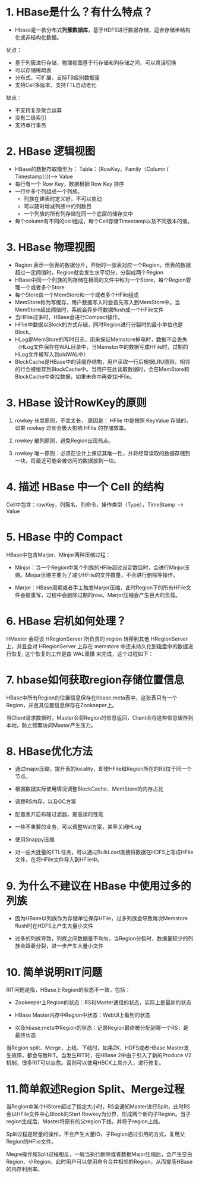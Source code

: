 # 1. HBase是什么？有什么特点？

- Hbase是一款分布式**列簇数据库**，基于HDFS进行数据存储，适合存储半结构化或非结构化数据。

优点：

- 基于列簇进行存储，物理视图基于行存储和列存储之间，可以灵活切换
- 可以存储稀疏表
- 分布式、可扩展，支持TB级别数据量
- 支持Cell多版本，支持TTL自动老化

缺点：

- 不支持复杂聚合运算
- 没有二级索引
- 支持单行事务

# 2. HBase 逻辑视图

- HBase的数据存取模型为： Table：（RowKey、Family（Column ( Timestamp）)))--> Value
- 每行有一个 Row Key，数据根据 Row Key 排序
- 一行中多个列组成一个列族。
    - 列族在建表时定义好，不可以变动
    - 可以随时增减列族中的列数目
    - 一个列族的所有列存储在同一个底层的储存文中
- 每个column有不同的cell组成，每个Cell存储Timestamp以及不同版本的值。

# 3. HBase 物理视图

- Region 表示一张表的数据分片，开始时一张表对应一个Region。但表的数据超过一定阈值时，Region就会发生水平切分，分裂成两个Region
- HBase中同一个列族的列存储在相同的文件中称为一个Store，每个Region管理一个或者多个Store
- 每个Store由一个MemStore和一个或者多个HFile组成
- MemStore称为写缓存，用户数据写入时会首先写入到MemStore中。当MemStore超出阈值时，系统会异步将数据flush成一个HFile文件
- 当HFile过多时，HBase会进行Compact操作。
- HFlie中数据以Block的方式存储，同时Region进行分裂时的最小单位也是Block。
- HLog是MemStore的写时日志，用来保证Memstore掉电时，数据不会丢失（HLog文件保存在WAL目录中，当Memstor中的数据写成HFile时，过期的HLog文件被写入到oldWAL中）
- BlockCache是HBase中的读缓存结构，用户读取一行后根据LRU原则，相邻的行会被缓存到BlockCache中。当用户在此读取数据时，会在MemStore和BlockCache中查找数据，如果未命中再查找HFlie。

# 3. HBase 设计RowKey的原则

1. rowkey 长度原则，不宜太长， 原因是： HFile 中是按照 KeyValue 存储的，如果 rowkey 过长会极大影响 HFile 的存储效率。

2. rowkey 散列原则，避免Region出现热点。

3. rowkey 唯一原则：必须在设计上保证其唯一性，并将经常读取的数据存储到一块，将最近可能会被访问的数据放到一块。

# 4. 描述 HBase 中一个 Cell 的结构

Cell中包含：rowKey，列簇名，列命令，操作类型（Type），TimeStamp --> Value

# 5. HBase 中的 Compact 

HBase中包含Marjor、Minjor两种压缩过程：

- Minjor：当一个Region中某个列族的HFile超过设定数目时，会进行Minjor压缩。Minjor压缩主要为了减少HFile的文件数量，不会进行删除等操作。

- Marjor：HBase周期或者手工触发Marjor压缩，此时Region下的所有HFile文件会被重写，过程中会删除过期的row。Marjor压缩会产生巨大的负载。

# 6. HBase 宕机如何处理？

HMaster 会将该 HRegionServer 所负责的 region 转移到其他 HRegionServer 上，并且会对 HRegionServer 上存在 memstore 中还未持久化到磁盘中的数据进行恢复;
这个恢复的工作是由 WAL重播 来完成，这个过程如下：

# 7. hbase如何获取region存储位置信息

HBase中所有Region的位置信息保存在hbase;meta表中，这张表只有一个Region，并且其位置信息保存在Zookeeper上。

当Client请求数据时，Master会将Region的信息返回，Client会将这些信息缓存到本地，防止频繁访问Master产生压力。

# 8. HBase优化方法

- 通过major压缩，提升表的locality，即使HFile和Region所在的RS位于同一个节点。

- 根据数据实际使用情况调整BlockCache、MemStore的内存占比

- 调整RS内存，以及GC方案

- 配置表开启布隆过滤器，提高读的性能

- 一些不重要的业务，可以调整Wal方案，甚至关闭HLog

- 使用Snappy压缩

- 对一些大批量的ETL任务，可以通过BulkLoad直接将数据在HDFS上写成HFile文件，在将HFile文件导入到HFlie中。

# 9. 为什么不建议在 HBase 中使用过多的列族

- 因为HBase以列族作为存储单位保存HFile，过多列族会导致每次Memstore flush时在HDFS上产生大量小文件

- 过多的列族导致，列族之间数据量不均匀，当Region分裂时，数据量较少的列族会跟着分裂，进一步产生大量小文件

# 10. 简单说明RIT问题

RIT问题是指，HBase上Region的状态不一致，包括：

- Zookeeper上Region的状态：RS和Master通信的状态，实际上是最新的状态

- HBase Master内存中Region中状态：WebUI上看到的状态

- 以及hbase;meta中Region的状态：记录Region最终被分配到哪一个RS，是最终状态

当Region split、Merge，上线、下线时，如果ZK、HDFS或者HBase Master发生故障，都会导致RIT。当发生RIT时，在HBase 2中由于引入了新的Produce V2机制，很多RIT可以自愈。否则可以使用HBCK工具介入，进行修复。

# 11.简单叙述Region Split、Merge过程

当Region中某个HStore超过了指定大小时，RS会通知Master进行Split，此时RS会以HFile文件中心Block的Start Rowkey为分界，形成两个新的子Region。当子region生成后，Master将原有的父region下线，并将子region上线。

Split过程是轻量的操作，不会产生大量IO，子Region通过引用的方式，复用父Region的HFlie文件。

Megre操作和Split过程相反，一般当执行删除或者数据Major压缩后，会产生空白Region、小Region，此时用户可以使用命令合并相邻的Region，从而提高HBase的内存利用率。





